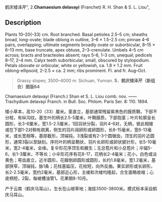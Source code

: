 鹤庆矮泽芹",
2.**Chamaesium delavayi** (Franchet) R. H. Shan & S. L. Liou",

## Description
Plants 10–20(–33) cm. Root branched. Basal petioles 2.5–5 cm; sheaths broad, long-ovate; blade oblong in outline, 3–6 × 1.5–2.5 cm; pinnae 4–6 pairs, overlapping; ultimate segments broadly ovate or suborbicular, 8–15 × 6–13 mm, base truncate, apex obtuse, 2–3-crenulate. Umbels 4–5 cm across; bracts and bracteoles absent; rays 5–6, 1–3 cm, unequal; pedicels 8–17, 2–4 mm. Calyx teeth suborbicular, small, obscured by stylopodium. Petals obovate or orbicular, white or yellowish, ca. 1.8 × 1.2 mm. Fruit oblong-ellipsoid, 2–2.5 × ca. 2 mm; ribs prominent. Fl. and fr. Aug–Oct.

> Grassy slopes; 3500–4000 m. Sichuan, Yunnan.
**5．鹤庆矮泽芹（新组合）图版64**

Chamaesium delavayi (Franch.) Shan et S. L. Liou comb. nov. ——Trachydium delavayi Franch. in Bull. Soc. Philom. Paris Ser. 8: 110. 1894.

矮小草本，高10-20（33）厘米。茎直立，基部通常残留紫黑色的膜质鞘，下部不分枝，有纵沟纹。基生叶的柄长2.5-5厘米，叶鞘膜质，下部抱茎；叶片轮廓呈长圆形，长3-6厘米，宽1.5-2.5厘米，1回羽状分裂，羽片4-6对，无柄，彼此相接或在下部1-2对稍有疏离，侧生的羽片阔卵形或卵圆形，长8-15毫米，宽6-13毫米，或长宽相等，基部截形，顶端钝，3浅裂或有2-3个圆锯齿，顶生的羽片近圆形，通常3裂以至缺刻。序托叶的柄呈鞘状，羽片长卵形或卵状披针形，长5-10毫米，宽2-4毫米，全缘。复伞形花序顶生和腋生；无总苞片和小总苞片；伞辐5-6，长1-3厘米，不等长；小伞形花序有花8-17，花柄长2-4毫米；花小，白色或淡黄色；萼齿直立，近半圆形，花瓣倒卵圆形或圆形，长约1.8毫米，宽1.2毫米，基部狭窄，顶端钝，脉1条；花柱基扁压，花柱短，向外反曲。果实卵形或长卵形，长2-2.5毫米，宽约2毫米，基部近心形，主棱和次棱均隆起，合生面略收缩；心皮柄短，2裂，每棱槽油管1。花果期8-10月。

产于云南（鹤庆马耳山）。生长在山坡草地；海拔3500-3800米。模式标本采自鹤庆马耳山。
